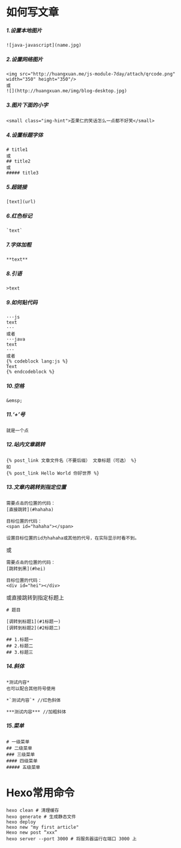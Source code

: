 <!-- # Hexo-Theme-Huxblog

> Ported Theme of [Hux Blog](https://github.com/Huxpro/huxpro.github.io), Thank [Huxpro](https://github.com/Huxpro) for designing such a flawless theme.

### [Demo &rarr;](http://kaijun.github.io/hexo-theme-huxblog) -->


<!-- ![](http://huangxuan.me/img/blog-desktop.jpg) -->
# 如何写文章

##### 1.设置本地图片
```
![java-javascript](name.jpg)
```

##### 2.设置网络图片
```
<img src="http://huangxuan.me/js-module-7day/attach/qrcode.png" width="350" height="350"/>
或
![](http://huangxuan.me/img/blog-desktop.jpg)
```

##### 3.图片下面的小字
```
<small class="img-hint">歪果仁的笑话怎么一点都不好笑</small>
```

##### 4.设置标题字体
```
# title1
或
## title2
或
##### title3
```

##### 5.超链接
```
[text](url)
```

##### 6.红色标记
```
`text`
```

##### 7.字体加粗
```
**text**
```

##### 8.引语
```
>text
```

##### 9.如何贴代码
```
···js
text
···
或者
···java
text
···
或者
{% codeblock lang:js %}
Text
{% endcodeblock %}

```

##### 10.空格
```
&emsp;
```

##### 11.‘+’号
```
就是一个点
```

##### 12.站内文章跳转
```
{% post_link 文章文件名（不要后缀） 文章标题（可选） %}
如
{% post_link Hello World 你好世界 %}
```

##### 13.文章内跳转到指定位置
```
需要点击的位置的代码：
[直接跳转](#hahaha)

目标位置的代码：
<span id="hahaha"></span>

设置目标位置的id为hahaha或其他的代号，在实际显示时看不到。
```
或
```
需要点击的位置的代码：
[跳转到黑](#hei)

目标位置的代码：
<div id="hei"></div>
```
或直接跳转到指定标题上
```
# 题目
 
[调转到标题1](#1标题一)
[调转到标题2](#2标题二)
 
## 1.标题一
## 2.标题二
## 3.标题三
```

##### 14.斜体
```
*测试内容*
也可以配合其他符号使用

*`测试内容`* //红色斜体

***测试内容*** //加粗斜体
```

##### 15.菜单
```
# 一级菜单
## 二级菜单
### 三级菜单
#### 四级菜单
##### 五级菜单
```

# Hexo常用命令
```
hexo clean # 清理缓存
hexo generate # 生成静态文件
hexo deploy
hexo new "my first article"
Hexo new post “xxx”
hexo server --port 3000 # 将服务器运行在端口 3000 上
```
